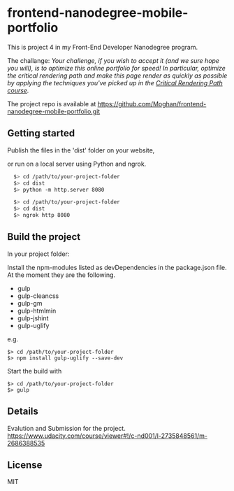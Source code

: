 # frontend-nanodegree-mobile-portfolio

This is project 4 in my Front-End Developer Nanodegree program.

The challange:
_Your challenge, if you wish to accept it (and we sure hope you will), is to optimize this online portfolio for speed! In particular, optimize the critical rendering path and make this page render as quickly as possible by applying the techniques you've picked up in the [Critical Rendering Path course](https://www.udacity.com/course/ud884)._

The project repo is available at https://github.com/Moghan/frontend-nanodegree-mobile-portfolio.git

## Getting started
Publish the files in the 'dist' folder on your website,

or run on a local server using Python and ngrok.

```bash
  $> cd /path/to/your-project-folder
  $> cd dist
  $> python -m http.server 8080
  ```

``` bash
  $> cd /path/to/your-project-folder
  $> cd dist
  $> ngrok http 8080
  ```

## Build the project

In your project folder:

Install the npm-modules listed as devDependencies in the package.json file. At the moment they are the following.
* gulp
* gulp-cleancss
* gulp-gm
* gulp-htmlmin
* gulp-jshint
* gulp-uglify 

e.g.
```
$> cd /path/to/your-project-folder
$> npm install gulp-uglify --save-dev
```
Start the build with
```
$> cd /path/to/your-project-folder
$> gulp
```
## Details
Evalution and Submission for the project.
https://www.udacity.com/course/viewer#!/c-nd001/l-2735848561/m-2686388535

## License
MIT